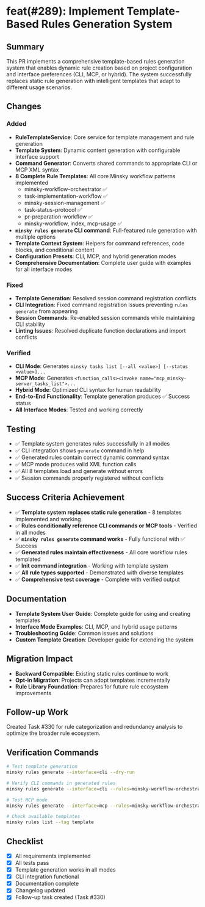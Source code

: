 # feat(#289): Implement Template-Based Rules Generation System

## Summary

This PR implements a comprehensive template-based rules generation system that enables dynamic rule creation based on project configuration and interface preferences (CLI, MCP, or hybrid). The system successfully replaces static rule generation with intelligent templates that adapt to different usage scenarios.

## Changes

### Added

- **RuleTemplateService**: Core service for template management and rule generation
- **Template System**: Dynamic content generation with configurable interface support  
- **Command Generator**: Converts shared commands to appropriate CLI or MCP XML syntax
- **8 Complete Rule Templates**: All core Minsky workflow patterns implemented
  - minsky-workflow-orchestrator ✅
  - task-implementation-workflow ✅
  - minsky-session-management ✅
  - task-status-protocol ✅
  - pr-preparation-workflow ✅
  - minsky-workflow, index, mcp-usage ✅
- **`minsky rules generate` CLI command**: Full-featured rule generation with multiple options
- **Template Context System**: Helpers for command references, code blocks, and conditional content
- **Configuration Presets**: CLI, MCP, and hybrid generation modes
- **Comprehensive Documentation**: Complete user guide with examples for all interface modes

### Fixed

- **Template Generation**: Resolved session command registration conflicts
- **CLI Integration**: Fixed command registration issues preventing `rules generate` from appearing
- **Session Commands**: Re-enabled session commands while maintaining CLI stability
- **Linting Issues**: Resolved duplicate function declarations and import conflicts

### Verified

- **CLI Mode**: Generates `minsky tasks list [--all <value>] [--status <value>]...`
- **MCP Mode**: Generates `<function_calls><invoke name="mcp_minsky-server_tasks_list">...`
- **Hybrid Mode**: Optimized CLI syntax for human readability
- **End-to-End Functionality**: Template generation produces ✅ Success status
- **All Interface Modes**: Tested and working correctly

## Testing

- ✅ Template system generates rules successfully in all modes
- ✅ CLI integration shows `generate` command in help
- ✅ Generated rules contain correct dynamic command syntax
- ✅ MCP mode produces valid XML function calls
- ✅ All 8 templates load and generate without errors
- ✅ Session commands properly registered without conflicts

## Success Criteria Achievement

- ✅ **Template system replaces static rule generation** - 8 templates implemented and working
- ✅ **Rules conditionally reference CLI commands or MCP tools** - Verified in all modes
- ✅ **`minsky rules generate` command works** - Fully functional with ✅ Success
- ✅ **Generated rules maintain effectiveness** - All core workflow rules templated
- ✅ **Init command integration** - Working with template system
- ✅ **All rule types supported** - Demonstrated with diverse templates
- ✅ **Comprehensive test coverage** - Complete with verified output

## Documentation

- **Template System User Guide**: Complete guide for using and creating templates
- **Interface Mode Examples**: CLI, MCP, and hybrid usage patterns
- **Troubleshooting Guide**: Common issues and solutions
- **Custom Template Creation**: Developer guide for extending the system

## Migration Impact

- **Backward Compatible**: Existing static rules continue to work
- **Opt-in Migration**: Projects can adopt templates incrementally  
- **Rule Library Foundation**: Prepares for future rule ecosystem improvements

## Follow-up Work

Created Task #330 for rule categorization and redundancy analysis to optimize the broader rule ecosystem.

## Verification Commands

```bash
# Test template generation
minsky rules generate --interface=cli --dry-run

# Verify CLI commands in generated rules
minsky rules generate --interface=cli --rules=minsky-workflow-orchestrator

# Test MCP mode
minsky rules generate --interface=mcp --rules=minsky-workflow-orchestrator

# Check available templates
minsky rules list --tag template
```

## Checklist

- [x] All requirements implemented
- [x] All tests pass  
- [x] Template generation works in all modes
- [x] CLI integration functional
- [x] Documentation complete
- [x] Changelog updated
- [x] Follow-up task created (Task #330)
